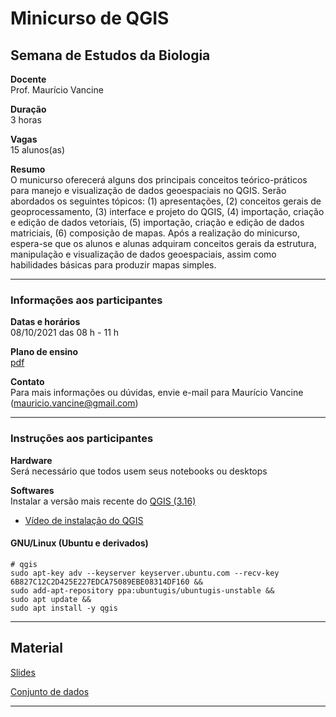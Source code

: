 # Minicurso de QGIS

## Semana de Estudos da Biologia

**Docente**  
Prof. Maurício Vancine

**Duração**  
3 horas

**Vagas**  
15 alunos(as)

**Resumo**  
O municurso oferecerá alguns dos principais conceitos teórico-práticos para manejo e visualização de dados geoespaciais no QGIS. Serão abordados os seguintes tópicos: (1) apresentações, (2) conceitos gerais de geoprocessamento, (3) interface e projeto do QGIS, (4) importação, criação e edição de dados vetoriais, (5) importação, criação e edição de dados matriciais, (6) composição de mapas. Após a realização do minicurso, espera-se que os alunos e alunas adquiram conceitos gerais da estrutura, manipulação e visualização de dados geoespaciais, assim como habilidades básicas para produzir mapas simples.

---

### Informações aos participantes

**Datas e horários**  
08/10/2021 das 08 h - 11 h

**Plano de ensino**  
[pdf](https://raw.githubusercontent.com/mauriciovancine/short-course-qgis/master/00_plano_ensino/plano_ensino_minicurso_intro_qgis.pdf)

**Contato**  
Para mais informações ou dúvidas, envie e-mail para Maurício Vancine (mauricio.vancine@gmail.com)

---

### Instruções aos participantes

**Hardware**  
Será necessário que todos usem seus notebooks ou desktops

**Softwares**  
Instalar a versão mais recente do [QGIS (3.16)](https://www.qgis.org/pt_BR/site/)
- [Vídeo de instalação do QGIS](https://youtu.be/--CLlUXfFIM)

#### GNU/Linux (Ubuntu e derivados)

```
# qgis
sudo apt-key adv --keyserver keyserver.ubuntu.com --recv-key 6B827C12C2D425E227EDCA75089EBE08314DF160 &&
sudo add-apt-repository ppa:ubuntugis/ubuntugis-unstable &&
sudo apt update &&
sudo apt install -y qgis
```

---

## Material

[Slides](https://mauriciovancine.github.io/short-course-qgis/01_slides/slide_intro_qgis.html)  

[Conjunto de dados](https://github.com/mauriciovancine/short-course-qgis/blob/master/02_conjunto_dados.zip)

---
